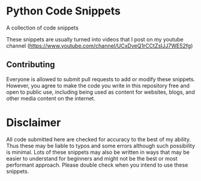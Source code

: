 # Python Code Snippets
A collection of code snippets

These snippets are usually turned into videos that I post on my youtube channel (https://www.youtube.com/channel/UCxDveQ1rCCtZsIJJ7WE52fg)

## Contributing
Everyone is allowed to submit pull requests to add or modify these snippets.
However, you agree to make the code you write in this repository free and open to public use, including being used as content for websites, blogs, and other media content
on the internet.

# Disclaimer
All code submitted here are checked for accuracy to the best of my ability. Thus these may be liable to typos and some errors although such possibility is minimal.
Lots of these snippets may also be written in ways that may be easier to understand for beginners and might not be the best or most performant approach.
Please double check when you intend to use these snippets.
